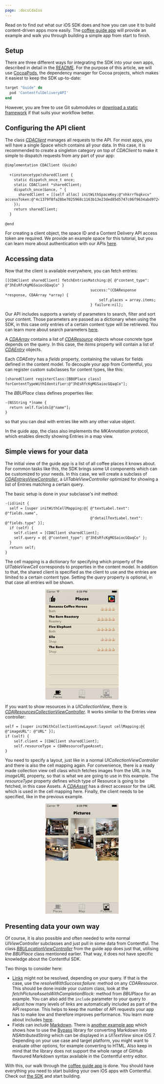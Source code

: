 ```yaml
---
page: :docsCdaIos
---
```


Read on to find out what our iOS SDK does and how you can use it to build content-driven apps more easily. The [coffee guide app][1] will provide an example and walk you through building a simple app from start to finish.

## Setup

There are three different ways for integrating the SDK into your own apps, described in detail in the [README][2]. For the purpose of this article, we will use [CocoaPods][8], the dependency manager for Cocoa projects, which makes it easiest to keep the SDK up-to-date:

~~~ ruby
target "Guide" do
  pod 'ContentfulDeliveryAPI'
end
~~~

However, you are free to use Git submodules or [download a static framework][18] if that suits your workflow better.

## Configuring the API client

The class [*CDAClient*][3] manages all requests to the API. For most apps, you will have a single Space which contains all your data. In this case, it is recommended to create a singleton category on top of *CDAClient* to make it simple to dispatch requests from any part of your app:

~~~ objc
@implementation CDAClient (Guide)

  +(instancetype)sharedClient {
    static dispatch_once_t once;
    static CDAClient *sharedClient;
    dispatch_once(&once, ^ {
      sharedClient = [[self alloc] initWithSpaceKey:@"nhkrrfkqkvcv" accessToken:@"4c1379f8fa28be7025968c1163b13e23ded85d5747c06f9634abd9724a70fd17"];
    });
    return sharedClient;
  }

@end
~~~

For creating a client object, the space ID and a Content Delivery API access token are required. We provide an example space for this tutorial, but you can learn more about authentication with our APIs [here][19].

## Accessing data

Now that the client is available everywhere, you can fetch entries:

~~~ objc
[[CDAClient sharedClient] fetchEntriesMatching:@{ @"content_type": @"3hEsRfcKgMGSaiocGQaqCo" }
                                       success:^(CDAResponse *response, CDAArray *array) {
                                           self.places = array.items;
                                       } failure:nil];
~~~

Our API includes supports a variety of parameters to search, filter and sort your content. Those parameters are passed as a dictionary when using the SDK, in this case only entries of a certain content type will be retrieved. You can learn more about search parameters [here][20].

A [*CDAArray*][5] contains a list of [*CDAResource*][6] objects whose concrete type depends on the query. In this case, the *items* property will contain a list of [*CDAEntry*][7] objects.

Each *CDAEntry* has a *fields* property, containing the values for fields defined in the content model. To decouple your app from Contentful, you can register custom subclasses for content types, like this:

~~~ objc
[sharedClient registerClass:[BBUPlace class] forContentTypeWithIdentifier:@"3hEsRfcKgMGSaiocGQaqCo"];
~~~

The *BBUPlace* class defines properties like:

~~~ objc
-(NSString *)name {
  return self.fields[@"name"];
}
~~~

so that you can deal with entries like with any other value object.

In the guide app, the class also implements the *MKAnnotation* protocol, which enables directly showing Entries in a map view.

## Simple views for your data

The initial view of the guide app is a list of all coffee places it knows about. For common tasks like this, the SDK brings some UI components which can be customized to your needs. In this case, we will create a subclass of [*CDAEntriesViewController*][4], a *UITableViewController* optimized for showing a list of Entries matching a certain query.

The basic setup is done in your subclasse's *init* method:

~~~ objc
-(id)init {
  self = [super initWithCellMapping:@{ @"textLabel.text": @"fields.name",
                                       @"detailTextLabel.text": @"fields.type" }];
  if (self) {
    self.client = [CDAClient sharedClient];
    self.query = @{ @"content_type": @"3hEsRfcKgMGSaiocGQaqCo" };
  }
  return self;
}
~~~

The cell mapping is a dictionary for specifying which property of the *UITableViewCell* corresponds to properties in the content model. In addition to that, the shared client is specified as the client to use and the entries are limited to a certain content type. Setting the *query* property is optional, in that case all entries will be shown.

<img alt="*CDAEntriesViewController* in action" style="width: initial; display: block;
  margin: 0 auto;" src="https://raw.githubusercontent.com/contentful-labs/guide-app-ios/master/Screenshots/menu.png" />

If you want to show resources in a *UICollectionView*, there is [*CDAResourcesCollectionViewController*][9]. It works similar to the Entries view controller:

~~~ objc
self = [super initWithCollectionViewLayout:layout cellMapping:@{ @"imageURL": @"URL" }];
if (self) {
    self.client = [CDAClient sharedClient];
    self.resourceType = CDAResourceTypeAsset;
}
~~~

You need to specify a layout, just like in a normal *UICollectionViewController* and there is also the cell mapping again. For convenience, there is a ready made collection view cell class which fetches images from the URL in its *imageURL* property, so that is what we are going to use in this example. The *resourceType* property defines which type of Resource is going to be fetched, in this case Assets. A [*CDAAsset*][10] has a direct accessor for the *URL* which is used in the cell mapping here. Finally, the client needs to be specified, like in the previous example.

<img alt="*CDAResourcesCollectionViewController* in action" style="width: initial; display: block;
  margin: 0 auto;" src="https://raw.githubusercontent.com/contentful-labs/guide-app-ios/master/Screenshots/pictures.png" />

## Presenting data your own way

Of course, it is also possible and often needed to write normal *UIViewController* subclasses and just pull in some data from Contentful. The class [*BBULocationViewController*][11] from the guide app does just that, utilising the *BBUPlace* class mentioned earlier. That way, it does not have specific knowledge about the Contentful SDK.

Two things to consider here:

* [Links][12] might not be resolved, depending on your query. If that is the case, use the *resolveWithSuccess:failure:* method on any *CDAResource*. This should be done inside your custom class, look at the *fetchPictureAssetsWithCompletionBlock:* method from *BBUPlace* for an example. You can also add the `include` parameter to your query to adjust how many levels of links are automatically included as part of the API response. This helps to keep the number of API requests your app has to make low and therefore improves performance. You learn more about includes [here][21].
* Fields can include [Markdown][14]. There is [another example app][15] which shows how to use the [Bypass][16] library for converting Markdown into *NSAttributedString* which can be displayed in a *UITextView* since iOS 7. Depending on your use case and target platform, you might want to evaluate other options, for example converting to HTML. Also keep in mind that the library does not support the whole range of GitHub flavoured Markdown syntax available in the Contentful entry editor.

With this, our walk through the [coffee guide app][1] is done. You should have everything you need to start building your own iOS apps with Contentful. Check out [the SDK][17] and start building.

[1]: https://github.com/contentful/guide-app-ios
[2]: https://github.com/contentful/contentful.objc/blob/master/README.md
[3]: http://cocoadocs.org/docsets/ContentfulDeliveryAPI/1.9.2/Classes/CDAClient.html
[4]: http://cocoadocs.org/docsets/ContentfulDeliveryAPI/1.9.2/Classes/CDAEntriesViewController.html
[5]: http://cocoadocs.org/docsets/ContentfulDeliveryAPI/1.9.2/Classes/CDAArray.html
[6]: http://cocoadocs.org/docsets/ContentfulDeliveryAPI/1.9.2/Classes/CDAResource.html
[7]: http://cocoadocs.org/docsets/ContentfulDeliveryAPI/1.9.2/Classes/CDAEntry.html
[8]: https://cocoapods.org/
[9]: http://cocoadocs.org/docsets/ContentfulDeliveryAPI/1.9.2/Classes/CDAResourcesCollectionViewController.html
[10]: http://cocoadocs.org/docsets/ContentfulDeliveryAPI/1.9.2/Classes/CDAAsset.html
[11]: https://github.com/contentful/guide-app-ios/blob/master/Code/BBULocationViewController.m
[12]: /developers/docs/concepts/links/
[14]: /blog/2014/02/28/here-be-bold-headlines/
[15]: https://github.com/contentful/blog-app-ios
[16]: http://uncodin.github.io/bypass/
[17]: https://github.com/contentful/contentful.objc
[18]: http://static.contentful.com/downloads/iOS/ContentfulDeliveryAPI-1.9.2.zip
[19]: /developers/docs/references/authentication/
[20]: https://www.contentful.com/developers/docs/references/content-delivery-api/#/reference/search-parameters
[21]: https://www.contentful.com/developers/docs/references/content-delivery-api/#/reference/search-parameters/including-linked-entries
